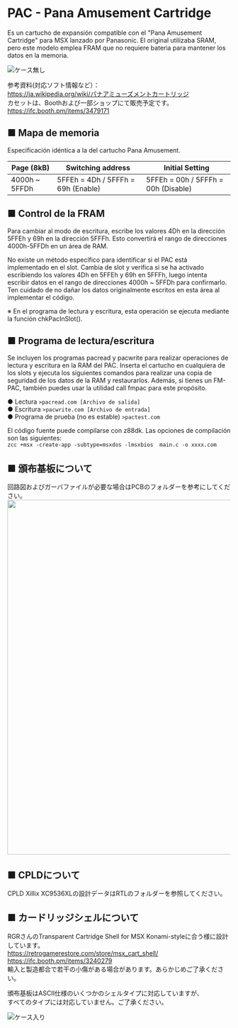 # PAC - Pana Amusement Cartridge  

Es un cartucho de expansión compatible con el "Pana Amusement Cartridge" para MSX lanzado por Panasonic. El original utilizaba SRAM, pero este modelo emplea FRAM que no requiere bateria para mantener los datos en la memoria.

![ケース無し](./PCB/Image1.jpg)  

参考資料(対応ソフト情報など）：  
https://ja.wikipedia.org/wiki/パナアミューズメントカートリッジ  
カセットは、Boothおよび一部ショップにて販売予定です。  
https://ifc.booth.pm/items/3479171  

## ■ Mapa de memoria

Especificación idéntica a la del cartucho Pana Amusement.

| Page (8kB)    | Switching address                  | Initial Setting                     |
| ------------- | ---------------------------------- | ----------------------------------- |
| 4000h ~ 5FFDh | 5FFEh = 4Dh / 5FFFh = 69h (Enable) | 5FFEh = 00h / 5FFFh = 00h (Disable) |

## ■ Control de la FRAM
Para cambiar al modo de escritura, escribe los valores 4Dh en la dirección 5FFEh y 69h en la dirección 5FFFh. Esto convertirá el rango de direcciones 4000h-5FFDh en un área de RAM.

No existe un método específico para identificar si el PAC está implementado en el slot. Cambia de slot y verifica si se ha activado escribiendo los valores 4Dh en 5FFEh y 69h en 5FFFh, luego intenta escribir datos en el rango de direcciones 4000h ~ 5FFDh para confirmarlo. Ten cuidado de no dañar los datos originalmente escritos en esta área al implementar el código.

※ En el programa de lectura y escritura, esta operación se ejecuta mediante la función chkPacInSlot(). 

## ■ Programa de lectura/escritura
Se incluyen los programas pacread y pacwrite para realizar operaciones de lectura y escritura en la RAM del PAC. Inserta el cartucho en cualquiera de los slots y ejecuta los siguientes comandos para realizar una copia de seguridad de los datos de la RAM y restaurarlos. 
Además, si tienes un FM-PAC, también puedes usar la utilidad call fmpac para este propósito.

● Lectura
`>pacread.com [Archivo de salida]`  
● Escritura
`>pacwrite.com [Archivo de entrada]`  
● Programa de prueba (no es estable)
`>pactest.com`  

El código fuente puede compilarse con z88dk. Las opciones de compilación son las siguientes:  
`zcc +msx -create-app -subtype=msxdos -lmsxbios  main.c -o xxxx.com`  
  
  
## ■ 頒布基板について
回路図およびガーバファイルが必要な場合はPCBのフォルダーを参考にしてください。  
<img src="./PCB/Schematic/esePAC.png" width=800>  
  
## ■ CPLDについて
CPLD Xillix XC9536XLの設計データはRTLのフォルダーを参照してください。  
  
## ■ カードリッジシェルについて
RGRさんのTransparent Cartridge Shell for MSX Konami-styleに合う様に設計しています。  
https://retrogamerestore.com/store/msx_cart_shell/  
https://ifc.booth.pm/items/3240279  
輸入と製造都合で若干の小傷がある場合があります。あらかじめご了承ください。  
  
頒布基板はASCII仕様のいくつかのシェルタイプに対応していますが、  
すべてのタイプには対応していません。ご了承ください。  
  
![ケース入り](./PCB/Image3.jpg)


